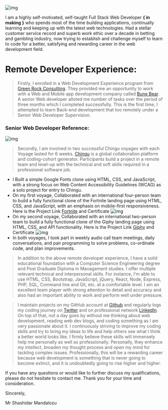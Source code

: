 ![img](https://i.imgur.com/10ypYxI.png)

I am a highly self-motivated, self-taught Full Stack Web Developer **{ in making }** who spends most of the time building applications, continually learning and keeping up with the latest web technologies. Had a stellar customer service record and superb work ethic over a decade in betting and gambling industry, now trying to establish and challenge myself to learn to code for a better, satisfying and rewarding career in the web development field.

# Remote Developer Experience:  
>Firstly, I enrolled in a Web Development Experience program from [Green Rock Consulting](https://www.greenrockconsulting.co.uk/index.php). They provided me an opportunity to work with a Web and Mobile app development company called [Bune Bear](http://bunebear.com). A senior Web developer alloted me number of tasks over the period of three months which I completed successfully. This is the first time, I attempted to learn Back-end development that too remotely under a Senior Web Developer Supervision.  
### Senior Web Developer Reference: 
![img](https://i.imgur.com/4M4zcsq.png)

>Secondly, I am involved in two successful Chingu voyages with each Voyage lasted for 6 weeks. [Chingu](https://www.chingu.io/) is a global collaboration platform and coding-cohort generator. Participants build a project in a remote team and level-up with the technical and soft skills required in a professional software job.
* I Built a simple Google Fonts clone using HTML, CSS, and JavaScript, with a strong focus on Web Content Accessibility Guidelines (WCAG) as a solo project for entry to Chingu. 
* On my first voyage, Collaborated with an international four-person team to build a fully functional clone of the Fortnite landing page using HTML, CSS, and JavaScript, with an emphasis on mobile-first responsiveness. 
Here is the Project Link [Fortnite](https://fortniteclone.netlify.com/) and Certificate ![img](https://i.imgur.com/mpJ980L.png)
* On my second voyage, Collaborated with an international two-person team to build a fully functional clone of the Giphy landing page using HTML, CSS, and API functionality. 
Here is the Project Link [Giphy](https://chingu-voyages.github.io/v15-geckos-team-03/index.html) and Certificate ![img](https://i.imgur.com/3mQL29b.jpg)
* In both voyages, I took part in weekly audio call team meetings, daily conversations, and pair programming to solve problems, co-ordinate code, and plan improvements.

> In addition to the above remote developer experience, I have a solid educational foundation with a Computer Science Engineering degree and Post Graduate Diploma in Management studies. I offer multiple relevant technical and interpersonal skills. For instance, I'm able to use HTML, CSS, Bootstrap, JavaScript, jQuery, React, Node, Express, PHP, SQL, Command line and Git, etc. at a comfortable level. I am an excellent team player with strong attention to detail and accuracy and also had an important ability to work and perform well under pressure.

>I maintain projects on my GitHub account at [Github](https://github.com/sasigit7) and regularly logs my coding journey on 
[Twitter](https://twitter.com/ShashiWebDev) and on professional network [LinkedIn](https://www.linkedin.com/in/shashi-m-0a3b8244/). 
On top of that, not a day goes by without me thinking about web development, reading web dev blogs, and coding something as I am very passionate about it. I continuously striving to improve my coding skills and try to bring my ideas to life and help others see what I think a better world looks like. I firmly believe these skills will immensely help me personally as well as professionally. Personally, they enhance my intellect, broaden my thought process and open my mind for tackling complex issues. Professionally, this will be a rewarding career because web development is something that is never going to become extinct, and it is undoubtedly going to rise higher and higher.

If you have any questions or would like to further discuss my qualifications, please do not hesitate to contact me. Thank you for your time and consideration.

Sincerely,

Mr Shashidar Mandalozu


<!--
**sasigit7/sasigit7** is a ✨ _special_ ✨ repository because its `README.md` (this file) appears on your GitHub profile.
-->
